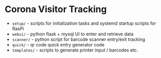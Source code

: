 # Corona Visitor Tracking

* `setup/` - scripts for initialization tasks and systemd startup scripts for RasPi
* `webui/` - python flask + mysql UI to enter and retrieve data
* `scanner/` - python script for barcode scanner entry/exit tracking
* `quick/` - qr code quick entry generator code
* `templates/` - scripts to generate printer input / barcodes etc.
